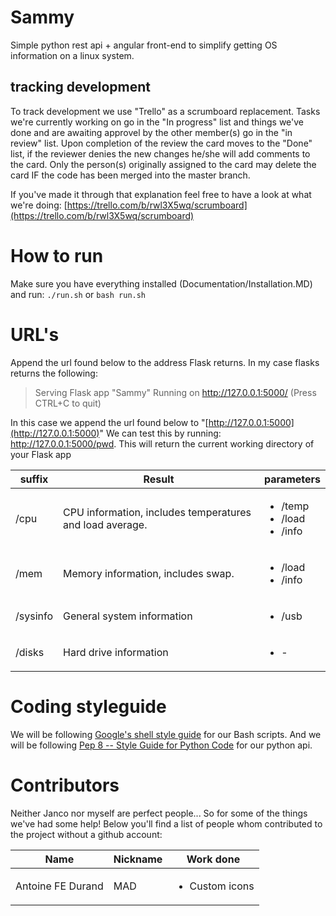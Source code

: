# Sammy
Simple python rest api + angular front-end to simplify getting OS information on a linux system.

## tracking development
To track development we use "Trello" as a scrumboard replacement.
Tasks we're currently working on go in the "In progress" list and things we've done and are awaiting approvel by the other member(s) go in the "in review" list.
Upon completion of the review the card moves to the "Done" list, if the reviewer denies the new changes he/she will add comments to the card.
Only the person(s) originally assigned to the card may delete the card IF the code has been merged into the master branch.

If you've made it through that explanation feel free to have a look at what we're doing: [https://trello.com/b/rwl3X5wq/scrumboard](https://trello.com/b/rwl3X5wq/scrumboard)

# How to run
Make sure you have everything installed (Documentation/Installation.MD) and run:
`./run.sh`
or
`bash run.sh`

# URL's
Append the url found below to the address Flask returns.
In my case flasks returns the following:

> Serving Flask app "Sammy"
> Running on http://127.0.0.1:5000/ (Press CTRL+C to quit)

In this case we append the url found below to "[http://127.0.0.1:5000](http://127.0.0.1:5000)" 
We can test this by running: http://127.0.0.1:5000/pwd.
This will return the current working directory of your Flask app

| suffix  | Result | parameters |
| ------------- | ------------- | ------------- |
| /cpu    | CPU information, includes temperatures and load average.  | <ul><li>/temp</li><li>/load</li><li>/info</li></ul>|
| /mem    | Memory information, includes swap.  | <ul><li>/load</li><li>/info</li></ul>|
| /sysinfo    | General system information  | <ul><li>/usb</li></ul>|
| /disks    | Hard drive information  | <ul><li>-</li></ul>|

# Coding styleguide
We will be following [Google's shell style guide](https://google.github.io/styleguide/shell.xml) for our Bash scripts.
And we will be following [Pep 8 -- Style Guide for Python Code](https://www.python.org/dev/peps/pep-0008/) for our python api.

# Contributors
Neither Janco nor myself are perfect people... So for some of the things we've had some help!
Below you'll find a list of people whom contributed to the project without a github account:

| Name | Nickname | Work done |
| ---- | -------- | --------- |
| Antoine FE Durand | MAD | <ul><li>Custom icons</li></ul>
